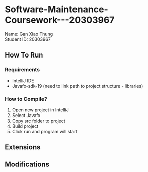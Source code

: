 # Software-Maintenance-Coursework---20303967
Name: Gan Xiao Thung\
Student ID: 20303967
## How To Run
### Requirements
* IntelliJ IDE
* Javafx-sdk-19 (need to link path to project structure - libraries)
### How to Compile? 
1. Open new project in IntelliJ
2. Select Javafx 
3. Copy src folder to project
4. Build project
5. Click run and program will start 
## Extensions 
## Modifications
